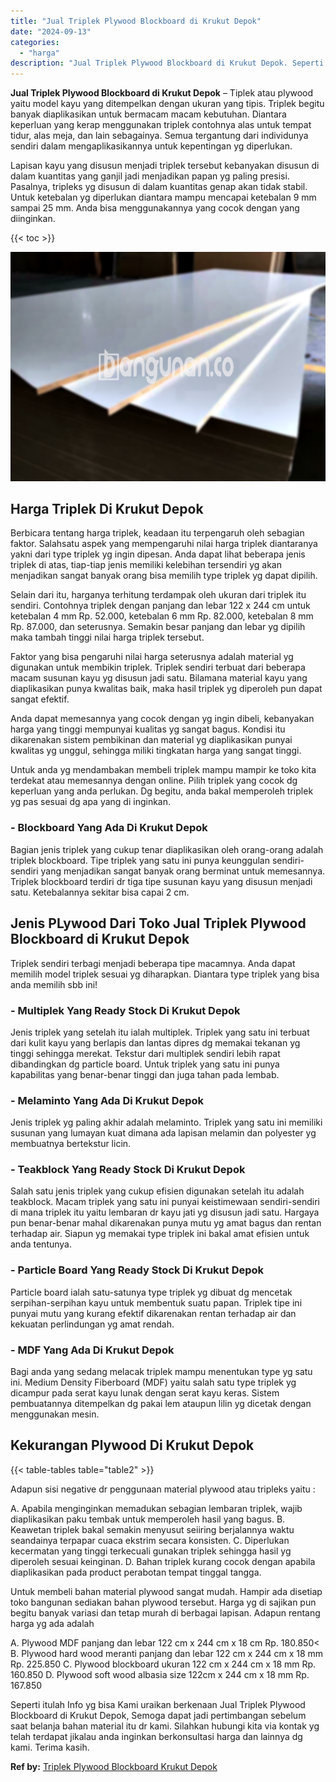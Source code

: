 ```yaml
---
title: "Jual Triplek Plywood Blockboard di Krukut Depok"
date: "2024-09-13"
categories: 
  - "harga"
description: "Jual Triplek Plywood Blockboard di Krukut Depok. Seperti itulah Info yg bisa Kami uraikan berkenaan Jual Triplek Plywood Blockboard di Krukut Depok, Semoga d..."
---
```


**Jual Triplek Plywood Blockboard di Krukut Depok** – Tiplek atau plywood yaitu model kayu yang ditempelkan dengan ukuran yang tipis. Triplek begitu banyak diaplikasikan untuk bermacam macam kebutuhan. Diantara keperluan yang kerap menggunakan triplek contohnya alas untuk tempat tidur, alas meja, dan lain sebagainya. Semua tergantung dari individunya sendiri dalam mengaplikasikannya untuk kepentingan yg diperlukan.

Lapisan kayu yang disusun menjadi triplek tersebut kebanyakan disusun di dalam kuantitas yang ganjil jadi menjadikan papan yg paling presisi. Pasalnya, tripleks yg disusun di dalam kuantitas genap akan tidak stabil. Untuk ketebalan yg diperlukan diantara mampu mencapai ketebalan 9 mm sampai 25 mm. Anda bisa menggunakannya yang cocok dengan yang diinginkan.

{{< toc >}}

![Jual Triplek Plywood Blockboard di Krukut Depok](/images/jual-triplek-murah-19.png)

## Harga Triplek Di Krukut Depok

Berbicara tentang harga triplek, keadaan itu terpengaruh oleh sebagian faktor. Salahsatu aspek yang mempengaruhi nilai harga triplek diantaranya yakni dari type triplek yg ingin dipesan. Anda dapat lihat beberapa jenis triplek di atas, tiap-tiap jenis memiliki kelebihan tersendiri yg akan menjadikan sangat banyak orang bisa memilih type triplek yg dapat dipilih.

Selain dari itu, harganya terhitung terdampak oleh ukuran dari triplek itu sendiri. Contohnya triplek dengan panjang dan lebar 122 x 244 cm untuk ketebalan 4 mm Rp. 52.000, ketebalan 6 mm Rp. 82.000, ketebalan 8 mm Rp. 87.000, dan seterusnya. Semakin besar panjang dan lebar yg dipilih maka tambah tinggi nilai harga triplek tersebut.

Faktor yang bisa pengaruhi nilai harga seterusnya adalah material yg digunakan untuk membikin triplek. Triplek sendiri terbuat dari beberapa macam susunan kayu yg disusun jadi satu. Bilamana material kayu yang diaplikasikan punya kwalitas baik, maka hasil triplek yg diperoleh pun dapat sangat efektif.

Anda dapat memesannya yang cocok dengan yg ingin dibeli, kebanyakan harga yang tinggi mempunyai kualitas yg sangat bagus. Kondisi itu dikarenakan sistem pembikinan dan material yg diaplikasikan punyai kwalitas yg unggul, sehingga miliki tingkatan harga yang sangat tinggi.

Untuk anda yg mendambakan membeli triplek mampu mampir ke toko kita terdekat atau memesannya dengan online. Pilih triplek yang cocok dg keperluan yang anda perlukan. Dg begitu, anda bakal memperoleh triplek yg pas sesuai dg apa yang di inginkan.

### \- Blockboard Yang Ada Di Krukut Depok

Bagian jenis triplek yang cukup tenar diaplikasikan oleh orang-orang adalah triplek blockboard. Tipe triplek yang satu ini punya keunggulan sendiri-sendiri yang menjadikan sangat banyak orang berminat untuk memesannya. Triplek blockboard terdiri dr tiga tipe susunan kayu yang disusun menjadi satu. Ketebalannya sekitar bisa capai 2 cm.

## Jenis PLywood Dari Toko Jual Triplek Plywood Blockboard di Krukut Depok

Triplek sendiri terbagi menjadi beberapa tipe macamnya. Anda dapat memilih model triplek sesuai yg diharapkan. Diantara type triplek yang bisa anda memilih sbb ini!

### \- Multiplek Yang Ready Stock Di Krukut Depok

Jenis triplek yang setelah itu ialah multiplek. Triplek yang satu ini terbuat dari kulit kayu yang berlapis dan lantas dipres dg memakai tekanan yg tinggi sehingga merekat. Tekstur dari multiplek sendiri lebih rapat dibandingkan dg particle board. Untuk triplek yang satu ini punya kapabilitas yang benar-benar tinggi dan juga tahan pada lembab.

### \- Melaminto Yang Ada Di Krukut Depok

Jenis triplek yg paling akhir adalah melaminto. Triplek yang satu ini memiliki susunan yang lumayan kuat dimana ada lapisan melamin dan polyester yg membuatnya bertekstur licin.

### \- Teakblock Yang Ready Stock Di Krukut Depok

Salah satu jenis triplek yang cukup efisien digunakan setelah itu adalah teakblock. Macam triplek yang satu ini punyai keistimewaan sendiri-sendiri di mana triplek itu yaitu lembaran dr kayu jati yg disusun jadi satu. Hargaya pun benar-benar mahal dikarenakan punya mutu yg amat bagus dan rentan terhadap air. Siapun yg memakai type triplek ini bakal amat efisien untuk anda tentunya.

### \- Particle Board Yang Ready Stock Di Krukut Depok

Particle board ialah satu-satunya type triplek yg dibuat dg mencetak serpihan-serpihan kayu untuk membentuk suatu papan. Triplek tipe ini punyai mutu yang kurang efektif dikarenakan rentan terhadap air dan kekuatan perlindungan yg amat rendah.

### \- MDF Yang Ada Di Krukut Depok

Bagi anda yang sedang melacak triplek mampu menentukan type yg satu ini. Medium Density Fiberboard (MDF) yaitu salah satu type triplek yg dicampur pada serat kayu lunak dengan serat kayu keras. Sistem pembuatannya ditempelkan dg pakai lem ataupun lilin yg dicetak dengan menggunakan mesin.

## Kekurangan Plywood Di Krukut Depok

{{< table-tables table="table2" >}}

Adapun sisi negative dr penggunaan material plywood atau tripleks yaitu :

A. Apabila menginginkan memadukan sebagian lembaran triplek, wajib diaplikasikan paku tembak untuk memperoleh hasil yang bagus. B. Keawetan triplek bakal semakin menyusut seiiring berjalannya waktu seandainya terpapar cuaca ekstrim secara konsisten. C. Diperlukan kecermatan yang tinggi terkecuali gunakan triplek sehingga hasil yg diperoleh sesuai keinginan. D. Bahan triplek kurang cocok dengan apabila diaplikasikan pada product perabotan tempat tinggal tangga.

Untuk membeli bahan material plywood sangat mudah. Hampir ada disetiap toko bangunan sediakan bahan plywood tersebut. Harga yg di sajikan pun begitu banyak variasi dan tetap murah di berbagai lapisan. Adapun rentang harga yg ada adalah

A. Plywood MDF panjang dan lebar 122 cm x 244 cm x 18 cm Rp. 180.850< B. Plywood hard wood meranti panjang dan lebar 122 cm x 244 cm x 18 mm Rp. 225.850 C. Plywood blockboard ukuran 122 cm x 244 cm x 18 mm Rp. 160.850 D. Plywood soft wood albasia size 122cm x 244 cm x 18 mm Rp. 167.850

Seperti itulah Info yg bisa Kami uraikan berkenaan Jual Triplek Plywood Blockboard di Krukut Depok, Semoga dapat jadi pertimbangan sebelum saat belanja bahan material itu dr kami. Silahkan hubungi kita via kontak yg telah terdapat jikalau anda inginkan berkonsultasi harga dan lainnya dg kami. Terima kasih.

**Ref by:** [Triplek Plywood Blockboard Krukut Depok](https://id.wikipedia.org/wiki/Triplek)
